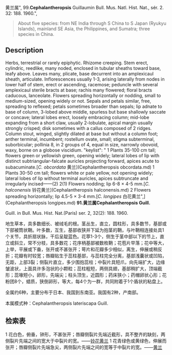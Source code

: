 黄兰属",
99.**Cephalantheropsis** Guillaumin Bull. Mus. Natl. Hist. Nat., sér. 2. 32: 188. 1960.",

> About five species: from NE India through S China to S Japan (Ryukyu Islands), mainland SE Asia, the Philippines, and Sumatra; three species in China.

## Description
Herbs, terrestrial or rarely epiphytic. Rhizome creeping. Stem erect, cylindric, reedlike, many noded, enclosed in tubular sheaths toward base, leafy above. Leaves many, plicate, base decurrent into an amplexicaul sheath, articulate. Inflorescences usually 1-3, arising laterally from nodes in lower half of stem, erect or ascending, racemose; peduncle with several amplexicaul sterile bracts at base; rachis many flowered; floral bracts caducous, lanceolate. Flowers spreading horizontally or nodding, small to medium-sized, opening widely or not. Sepals and petals similar, free, spreading to reflexed; petals sometimes broader than sepals; lip adnate to base of column, 3-lobed above middle, spurless but base shallowly saccate or concave; lateral lobes erect, loosely embracing column; mid-lobe expanding from a short claw, usually 2-lobulate, apical margin usually strongly crisped; disk sometimes with a callus composed of 2 ridges. Column stout, winged, slightly dilated at base but without a column foot; anther terminal, incumbent; rostellum ovate, small; stigma subterminal, suborbicular; pollinia 8, in 2 groups of 4, equal in size, narrowly obovoid, waxy, borne on a globose viscidium.
  "keylist": "
1 Plants 35-100 cm tall; flowers green or yellowish green, opening widely; lateral lobes of lip with distinct subtriangular-falcate auricles projecting forward, apices acute to subacuminate.[*C. obcordata* 黄兰](Cephalantheropsis obcordata.md)
1 Plants 30-50 cm tall; flowers white or pale yellow, not opening widely; lateral lobes of lip without terminal auricles, apices subtruncate and irregularly incised——(2)
2(1) Flowers nodding; lip 6-8 × 4-5 mm.[*C. halconensis* 铃花黄兰](Cephalantheropsis halconensis.md)
2 Flowers spreading horizontally; lip 4.5-5 × 3-4 mm.[*C. longipes* 白花黄兰",](Cephalantheropsis longipes.md)
**91.黄兰属Cephalantheropsis Guill.**

Guill. in Bull. Mus. Hist. Nat.(Paris) ser. 2, 32(2): 188. 1960.

地生草本，具多数细长、被绒毛的根。茎丛生，直立，圆柱形，具多数节，基部或下部被筒状鞘。叶多数，互生，基部收狭并下延为抱茎的鞘，与叶鞘相连接处具1个关节，具折扇状脉，干后呈靛蓝色。花葶1-3个，侧生于茎中部以下的节上，直立或斜立，常不分枝，具多数花；花序柄基部被数枚鞘；花苞片早落；花中等大，上举，平展或下垂，张开或不甚张开；萼片和花瓣多少相似，离生，伸展或稍反折；花瓣有时较宽；唇瓣贴生于蕊柱基部，与蕊柱完全分离，基部浅囊状或凹陷，无距，上部3裂；侧裂片直立，多少围抱蕊柱；中裂片具短爪，向先端扩大，边缘皱波状，上面具许多泡状的小颗粒；蕊柱粗短，两侧具翅，基部稍扩大，顶端截形；蕊喙短小，卵形，先端尖；柱头顶生，近圆形；药床狭小；药帽卵状心形；花粉团8个，蜡质，狭倒卵形，等大，每4个为一群，共同附着于1个盾状的粘盘上。

全属约6种，主要分布于日本、我国到东南亚。我国有2种，产南部。

本属模式种：Cephalantheropsis lateriscapa Guill.

## 检索表

1 花白色，俯垂，钟形，不甚张开；唇瓣侧裂片先端近截形，具不整齐的缺刻，两侧裂片先端之间的宽大于中裂片的宽。——[铃花黄兰](Cephalantheropsis%20calanthoides.md)
1 花青绿色或黄绿色，伸展而张开；唇瓣侧裂片先端急尖，两侧裂片先端之间的宽等于中裂片的宽。——[黄兰](Michelia%20champaca.md)
